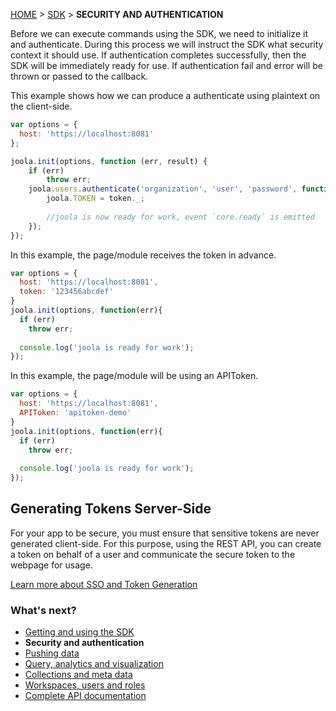 [HOME](Home) > [SDK](sdk) > **SECURITY AND AUTHENTICATION**

Before we can execute commands using the SDK, we need to initialize it and authenticate.
During this process we will instruct the SDK what security context it should use. If authentication completes successfully, then the SDK will be immediately ready for use. If authentication fail and error will be thrown or passed to the callback.

This example shows how we can produce a authenticate using plaintext on the client-side.
```js
var options = {
  host: 'https://localhost:8081'
};

joola.init(options, function (err, result) {
    if (err)
        throw err;
    joola.users.authenticate('organization', 'user', 'password', function (err, token) {
        joola.TOKEN = token._;
        
        //joola is now ready for work, event `core.ready` is emitted
    });
});
```

In this example, the page/module receives the token in advance.
```js
var options = {
  host: 'https://localhost:8081',
  token: '123456abcdef'
}
joola.init(options, function(err){
  if (err)
    throw err;
    
  console.log('joola is ready for work');
});
```

In this example, the page/module will be using an APIToken.
```js
var options = {
  host: 'https://localhost:8081',
  APIToken: 'apitoken-demo'
}
joola.init(options, function(err){
  if (err)
    throw err;
    
  console.log('joola is ready for work');
});
```

## Generating Tokens Server-Side

For your app to be secure, you must ensure that sensitive tokens are never generated client-side. For this purpose, using the REST API, you can create a token on behalf of a user and communicate the secure token to the webpage for usage.

[Learn more about SSO and Token Generation](https://github.com/joola/joola/wiki/api-documentation#generate-token-post)

### What's next?

- [Getting and using the SDK](using-the-sdk)
- **Security and authentication**
- [Pushing data](pushing-data)
- [Query, analytics and visualization](https://github.com/joola/joola/wiki/sdk-api-documentation#joolaviz)
- [Collections and meta data](collections)
- [Workspaces, users and roles](basic-concepts)
- [Complete API documentation](sdk-api-documentation)